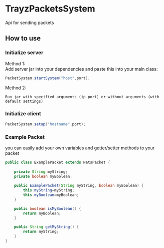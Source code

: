# TrayzPacketsSystem
Api for sending packets

## How to use

### Initialize server
Method 1:
<br>Add server jar into your dependencies and paste this into your main class:
```java
PacketSystem.startSystem("host",port);
```
Method 2:
```
Run jar with specified arguments (ip port) or without arguments (with default settings)
```
### Initialize client
```java
PacketSystem.setup("hostname",port);
```


### Example Packet
you can easily add your own variables and getter/setter methods to your packet
```java
public class ExamplePacket extends NatsPacket {
    
    private String myString;
    private boolean myBoolean;
    
    public ExamplePacket(String myString, boolean myBoolean) {
        this.myString=myString;
        this.myBoolean=myBoolean;
    }

    public boolean isMyBoolean() {
        return myBoolean;
    }

    public String getMyString() {
        return myString;
    }
}
```
